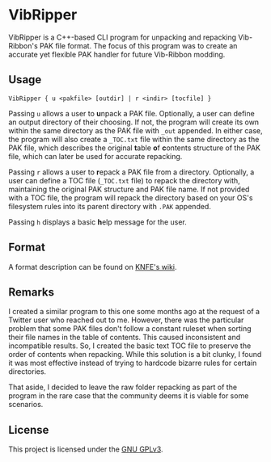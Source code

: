 # VibRipper
VibRipper is a C++-based CLI program for unpacking and repacking Vib-Ribbon's PAK file format.
The focus of this program was to create an accurate yet flexible PAK handler for future Vib-Ribbon modding.

## Usage
``VibRipper { u <pakfile> [outdir] | r <indir> [tocfile] }``

Passing `u` allows a user to **u**npack a PAK file. Optionally, a user can define an output directory of their choosing. If not, the program will create its own within the same directory as the PAK file with ``_out`` appended. In either case, the program will also create a ``_TOC.txt`` file within the same directory as the PAK file, which describes the original **t**able **o**f **c**ontents structure of the PAK file, which can later be used for accurate repacking.

Passing `r` allows a user to **r**epack a PAK file from a directory. Optionally, a user can define a TOC file (``_TOC.txt`` file) to repack the directory with, maintaining the original PAK structure and PAK file name. If not provided with a TOC file, the program will repack the directory based on your OS's filesystem rules into its parent directory with ``.PAK`` appended.

Passing `h` displays a basic **h**elp message for the user.

## Format
A format description can be found on [KNFE's wiki](https://github.com/resistiv/KNFE/wiki/Vib-Ribbon-PAK).

## Remarks
I created a similar program to this one some months ago at the request of a Twitter user who reached out to me. However, there was the particular problem that some PAK files don't follow a constant ruleset when sorting their file names in the table of contents. This caused inconsistent and incompatible results. So, I created the basic text TOC file to preserve the order of contents when repacking. While this solution is a bit clunky, I found it was most effective instead of trying to hardcode bizarre rules for certain directories.

That aside, I decided to leave the raw folder repacking as part of the program in the rare case that the community deems it is viable for some scenarios.

## License
This project is licensed under the [GNU GPLv3](LICENSE).
